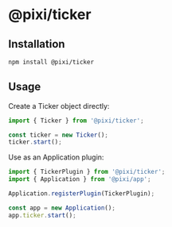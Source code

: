 # @pixi/ticker

## Installation

```bash
npm install @pixi/ticker
```

## Usage

Create a Ticker object directly:

```js
import { Ticker } from '@pixi/ticker';

const ticker = new Ticker();
ticker.start();
```

Use as an Application plugin:

```js
import { TickerPlugin } from '@pixi/ticker';
import { Application } from '@pixi/app';

Application.registerPlugin(TickerPlugin);

const app = new Application();
app.ticker.start();
```